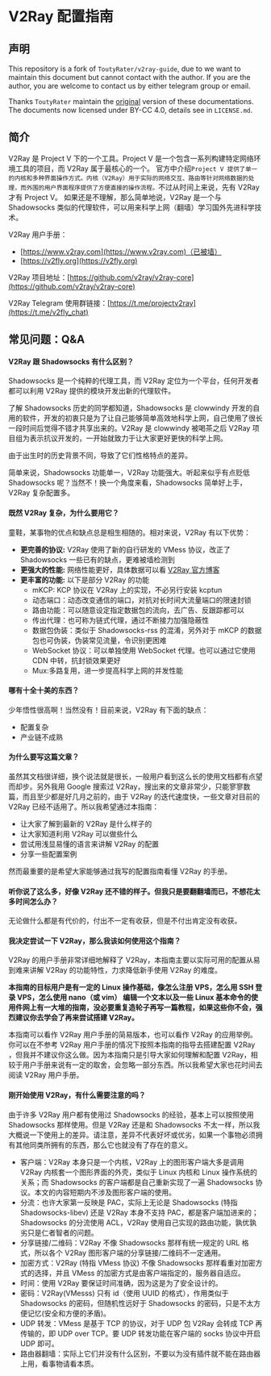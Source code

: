 # V2Ray 配置指南

## 声明

This repository is a fork of `ToutyRater/v2ray-guide`, due to we want to maintain this document but cannot contact with the author. If you are the author, you are welcome to contact us by either telegram group or email.

Thanks `ToutyRater` maintain the [original](https://github.com/ToutyRater/v2ray-guide) version of these documentations. The documents now licensed under BY-CC 4.0, details see in `LICENSE.md`.

## 简介

V2Ray 是 Project V 下的一个工具。Project V 是一个包含一系列构建特定网络环境工具的项目，而 V2Ray 属于最核心的一个。 官方中介绍`Project V 提供了单一的内核和多种界面操作方式。内核（V2Ray）用于实际的网络交互、路由等针对网络数据的处理，而外围的用户界面程序提供了方便直接的操作流程。`不过从时间上来说，先有 V2Ray 才有 Project V。
如果还是不理解，那么简单地说，V2Ray 是一个与 Shadowsocks 类似的代理软件，可以用来科学上网（翻墙）学习国外先进科学技术。

V2Ray 用户手册：
 - [https://www.v2ray.com](https://www.v2ray.com)（已被墙）
 - [https://v2fly.org](https://v2fly.org)

V2Ray 项目地址：[https://github.com/v2ray/v2ray-core](https://github.com/v2ray/v2ray-core)

V2Ray Telegram 使用群链接：[https://t.me/projectv2ray](https://t.me/v2fly_chat)


## 常见问题：Q&A


#### V2Ray 跟 Shadowsocks 有什么区别？

Shadowsocks 是一个纯粹的代理工具，而 V2Ray 定位为一个平台，任何开发者都可以利用 V2Ray 提供的模块开发出新的代理软件。

了解 Shadowsocks 历史的同学都知道，Shadowsocks 是 clowwindy 开发的自用的软件，开发的初衷只是为了让自己能够简单高效地科学上网，自己使用了很长一段时间后觉得不错才共享出来的。V2Ray 是 clowwindy 被喝茶之后 V2Ray 项目组为表示抗议开发的，一开始就致力于让大家更好更快的科学上网。

由于出生时的历史背景不同，导致了它们性格特点的差异。

简单来说，Shadowsocks 功能单一，V2Ray 功能强大。听起来似乎有点贬低 Shadowsocks 呢？当然不！换一个角度来看，Shadowsocks 简单好上手，V2Ray 复杂配置多。

#### 既然 V2Ray 复杂，为什么要用它？

童鞋，某事物的优点和缺点总是相生相随的。相对来说，V2Ray 有以下优势：

* **更完善的协议:** V2Ray 使用了新的自行研发的 VMess 协议，改正了 Shadowsocks 一些已有的缺点，更难被墙检测到
* **更强大的性能:** 网络性能更好，具体数据可以看 [V2Ray 官方博客](https://steemit.com/cn/@v2ray/3cjiux)
* **更丰富的功能:** 以下是部分 V2Ray 的功能
    * mKCP: KCP 协议在 V2Ray 上的实现，不必另行安装 kcptun
    * 动态端口：动态改变通信的端口，对抗对长时间大流量端口的限速封锁
    * 路由功能：可以随意设定指定数据包的流向，去广告、反跟踪都可以
    * 传出代理：也可称为链式代理，通过不断接力加强隐蔽性
    * 数据包伪装：类似于 Shadowsocks-rss 的混淆，另外对于 mKCP 的数据包也可伪装，伪装常见流量，令识别更困难
    * WebSocket 协议：可以单独使用 WebSocket 代理。也可以通过它使用 CDN 中转，抗封锁效果更好
    * Mux:多路复用，进一步提高科学上网的并发性能

#### 哪有十全十美的东西？

少年悟性很高啊！当然没有！目前来说，V2Ray 有下面的缺点：
- 配置复杂
- 产业链不成熟

#### 为什么要写这篇文章？

虽然其文档很详细，换个说法就是很长，一般用户看到这么长的使用文档都有点望而却步。另外我用 Google 搜索过 V2Ray，搜出来的文章非常少，只能寥寥数篇，而且至少都是好几月之前的，由于 V2Ray 的迭代速度快，一些文章对目前的 V2Ray 已经不适用了。所以我希望通过本指南：
- 让大家了解到最新的 V2Ray 是什么样子的
- 让大家知道利用 V2Ray 可以做些什么
- 尝试用浅显易懂的语言来讲解 V2Ray 的配置
- 分享一些配置案例

然而最重要的是希望大家能够通过我写的配置指南看懂 V2Ray 的手册。

#### 听你说了这么多，好像 V2Ray 还不错的样子。但我只是要翻翻墙而已，不想花太多时间怎么办？

无论做什么都是有代价的，付出不一定有收获，但是不付出肯定没有收获。

#### 我决定尝试一下 V2Ray，那么我该如何使用这个指南？

V2Ray 的用户手册非常详细地解释了 V2Ray，本指南主要以实际可用的配置从易到难来讲解 V2Ray 的功能特性，力求降低新手使用 V2Ray 的难度。

**本指南的目标用户是有一定的 Linux 操作基础，像怎么注册 VPS，怎么用 SSH 登录 VPS，怎么使用 nano（或 vim） 编辑一个文本以及一些 Linux 基本命令的使用件网上有一大堆的指南，没必要重复造轮子再写一篇教程，如果这些你不会，强烈建议你去学会了再来尝试搭建 V2Ray。**

本指南可以看作 V2Ray 用户手册的简易版本，也可以看作 V2Ray 的应用举例。你可以在不参考 V2Ray 用户手册的情况下按照本指南的指导去搭建配置 V2Ray ，但我并不建议你这么做。因为本指南只是引导大家如何理解和配置 V2Ray，相较于用户手册来说有一定的取舍，会忽略一部分东西。所以我希望大家也花时间去阅读 V2Ray 用户手册。

#### 刚开始使用 V2Ray，有什么需要注意的吗？

由于许多 V2Ray 用户都有使用过 Shadowsocks 的经验，基本上可以按照使用 Shadowsocks 那样使用。但是 V2Ray 还是和 Shadowsocks 不太一样，所以我大概说一下使用上的差异。请注意，差异不代表好坏或优劣，如果一个事物必须拥有其他同类所拥有的东西，那么它也就没有了存在的意义。

- 客户端：V2Ray 本身只是一个内核，V2Ray 上的图形客户端大多是调用 V2Ray 内核套一个图形界面的外壳，类似于 Linux 内核和 Linux 操作系统的关系；而 Shadowsocks 的客户端都是自己重新实现了一遍 Shadowsocks 协议。本文的内容短期内不涉及图形客户端的使用。
- 分流：也许大家第一反映是 PAC，实际上无论是 Shadowsocks (特指 Shadowsocks-libev) 还是 V2Ray 本身不支持 PAC，都是客户端加进来的；Shadowsocks 的分流使用 ACL，V2Ray 使用自己实现的路由功能，孰优孰劣只是仁者智者的问题。
- 分享链接/二维码：V2Ray 不像 Shadowsocks 那样有统一规定的 URL 格式，所以各个 V2Ray 图形客户端的分享链接/二维码不一定通用。
- 加密方式：V2Ray (特指 VMess 协议) 不像 Shadowsocks 那样看重对加密方式的选择，并且 VMess 的加密方式是由客户端指定的，服务器自适应。
- 时间：使用 V2Ray 要保证时间准确，因为这是为了安全设计的。
- 密码：V2Ray(VMesss) 只有 id（使用 UUID 的格式），作用类似于 Shadowsocks 的密码，但随机性远好于 Shadowsocks 的密码，只是不太方便记忆(安全和方便的矛盾)。
- UDP 转发：VMess 是基于 TCP 的协议，对于 UDP 包 V2Ray 会转成 TCP 再传输的，即 UDP over TCP。要 UDP 转发功能在客户端的 socks 协议中开启 UDP 即可。
- 路由器翻墙：实际上它们并没有什么区别，不要以为没有插件就不能在路由器上用，看事物请看本质。
